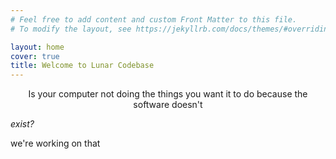 ```yaml
---
# Feel free to add content and custom Front Matter to this file.
# To modify the layout, see https://jekyllrb.com/docs/themes/#overriding-theme-defaults

layout: home
cover: true
title: Welcome to Lunar Codebase
---
```


<p style="text-align: center;">Is your computer not doing the things you want it to do because the software doesn't <p><i>exist?</i></p></p>

 we're working on that



